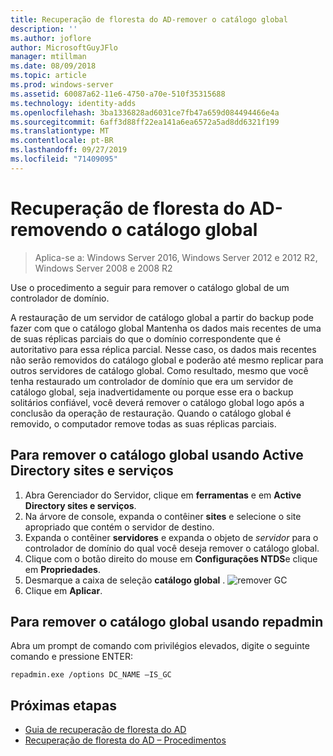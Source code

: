 ```yaml
---
title: Recuperação de floresta do AD-remover o catálogo global
description: ''
ms.author: joflore
author: MicrosoftGuyJFlo
manager: mtillman
ms.date: 08/09/2018
ms.topic: article
ms.prod: windows-server
ms.assetid: 60087a62-11e6-4750-a70e-510f35315688
ms.technology: identity-adds
ms.openlocfilehash: 3ba1336828ad6031ce7fb47a659d084494466e4a
ms.sourcegitcommit: 6aff3d88ff22ea141a6ea6572a5ad8dd6321f199
ms.translationtype: MT
ms.contentlocale: pt-BR
ms.lasthandoff: 09/27/2019
ms.locfileid: "71409095"
---
```

# <a name="ad-forest-recovery---removing-the-global-catalog"></a>Recuperação de floresta do AD-removendo o catálogo global  

>Aplica-se a: Windows Server 2016, Windows Server 2012 e 2012 R2, Windows Server 2008 e 2008 R2

 Use o procedimento a seguir para remover o catálogo global de um controlador de domínio. 
  
 A restauração de um servidor de catálogo global a partir do backup pode fazer com que o catálogo global Mantenha os dados mais recentes de uma de suas réplicas parciais do que o domínio correspondente que é autoritativo para essa réplica parcial. Nesse caso, os dados mais recentes não serão removidos do catálogo global e poderão até mesmo replicar para outros servidores de catálogo global. Como resultado, mesmo que você tenha restaurado um controlador de domínio que era um servidor de catálogo global, seja inadvertidamente ou porque esse era o backup solitários confiável, você deverá remover o catálogo global logo após a conclusão da operação de restauração. Quando o catálogo global é removido, o computador remove todas as suas réplicas parciais. 
  
## <a name="to-remove-the-global-catalog-using-active-directory-sites-and-services"></a>Para remover o catálogo global usando Active Directory sites e serviços  
 
1. Abra Gerenciador do Servidor, clique em **ferramentas** e em **Active Directory sites e serviços**. 
2. Na árvore de console, expanda o contêiner **sites** e selecione o site apropriado que contém o servidor de destino. 
3. Expanda o contêiner **servidores** e expanda o objeto de *servidor* para o controlador de domínio do qual você deseja remover o catálogo global. 
4. Clique com o botão direito do mouse em **Configurações NTDS**e clique em **Propriedades**. 
5. Desmarque a caixa de seleção **catálogo global** . 
   ![remover](media/AD-Forest-Recovery-Remove-GC/removegc1.png) GC
6. Clique em **Aplicar**.
  
## <a name="to-remove-the-global-catalog-using-repadmin"></a>Para remover o catálogo global usando repadmin  
  
Abra um prompt de comando com privilégios elevados, digite o seguinte comando e pressione ENTER:  

   ```
   repadmin.exe /options DC_NAME –IS_GC  
   ```  

## <a name="next-steps"></a>Próximas etapas

- [Guia de recuperação de floresta do AD](AD-Forest-Recovery-Guide.md)
- [Recuperação de floresta do AD – Procedimentos](AD-Forest-Recovery-Procedures.md)
